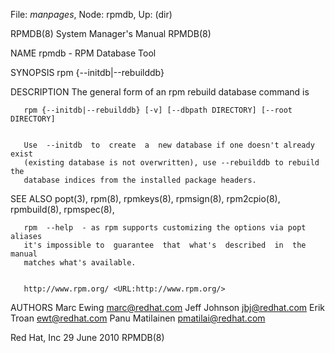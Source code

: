 File: *manpages*,  Node: rpmdb,  Up: (dir)

RPMDB(8)                    System Manager's Manual                   RPMDB(8)



NAME
       rpmdb - RPM Database Tool

SYNOPSIS
       rpm {--initdb|--rebuilddb}


DESCRIPTION
       The general form of an rpm rebuild database command is

       rpm {--initdb|--rebuilddb} [-v] [--dbpath DIRECTORY] [--root DIRECTORY]


       Use  --initdb  to  create  a  new database if one doesn't already exist
       (existing database is not overwritten), use --rebuilddb to rebuild  the
       database indices from the installed package headers.

SEE ALSO
       popt(3),
       rpm(8),
       rpmkeys(8),
       rpmsign(8),
       rpm2cpio(8),
       rpmbuild(8),
       rpmspec(8),

       rpm  --help  - as rpm supports customizing the options via popt aliases
       it's impossible to  guarantee  that  what's  described  in  the  manual
       matches what's available.


       http://www.rpm.org/ <URL:http://www.rpm.org/>

AUTHORS
       Marc Ewing <marc@redhat.com>
       Jeff Johnson <jbj@redhat.com>
       Erik Troan <ewt@redhat.com>
       Panu Matilainen <pmatilai@redhat.com>




Red Hat, Inc                     29 June 2010                         RPMDB(8)
